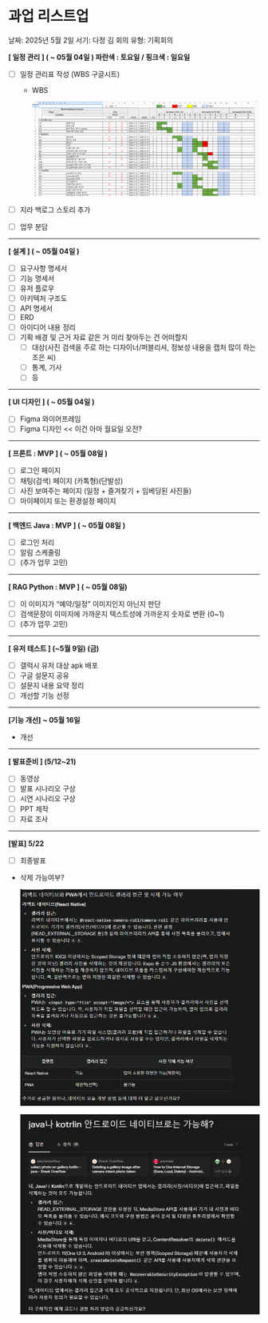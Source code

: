 # 과업 리스트업

날짜: 2025년 5월 2일
서기: 다정 김
회의 유형: 기획회의

**[ 일정 관리 ] ( ~ 05월 04일 ) 파란색 : 토요일 / 핑크색 : 일요일**

- [ ]  일정 관리표 작성 (WBS 구글시트)
    - WBS
        
        ![image.png](image.png)
        
- [ ]  지라 백로그 스토리 추가
- [ ]  업무 분담

---

**[ 설계 ] ( ~ 05월 04일 )**

- [ ]  요구사항 명세서
- [ ]  기능 명세서
- [ ]  유저 플로우
- [ ]  아키텍처 구조도
- [ ]  API 명세서
- [ ]  ERD
- [ ]  아이디어 내용 정리
- [ ]  기획 배경 및 근거 자료 같은 거 미리 찾아두는 건 어떠할지
    - [ ]  대상(사진 검색을 주로 하는 디자이너/퍼블리셔, 정보성 내용을 캡처 많이 하는 조은 씨)
    - [ ]  통계, 기사
    - [ ]  등

---

**[ UI 디자인 ] ( ~ 05월 04일 )**

- [ ]  Figma 와이어프레임
- [ ]  Figma 디자인 << 이건 아마 월요일 오전?

---

**[ 프론트  : MVP ] ( ~ 05월 08일 )** 

- [ ]  로그인 페이지
- [ ]  채팅(검색) 페이지 (카톡형)(단발성)
- [ ]  사진 보여주는 페이지 (일정 + 즐겨찾기 + 임베딩된 사진들)
- [ ]  마이페이지 또는 환경설정 페이지

---

**[ 백엔드 Java : MVP ] ( ~ 05월 08일 )**

- [ ]  로그인 처리
- [ ]  알림 스케줄링
- [ ]  (추가 업무 고민)

---

**[ RAG Python : MVP ] ( ~ 05월 08일)**

- [ ]  이 이미지가 “예약/일정” 이미지인지 아닌지 판단
- [ ]  검색문장이 이미지에 가까운지 텍스트성에 가까운지 숫자로 변환 (0~1)
- [ ]  (추가 업무 고민)

---

**[ 유저 테스트 ] (~5월 9일) (금)**

- [ ]  갤럭시 유저 대상 apk 배포
- [ ]  구글 설문지 공유
- [ ]  설문지 내용 요약 정리
- [ ]  개선할 기능 선정

---

**[기능 개선] ~ 05월 16일**

- 개선

---

**[ 발표준비 ] (5/12~21)**

- [ ]  동영상
- [ ]  발표 시나리오 구상
- [ ]  시연 시나리오 구상
- [ ]  PPT 제작
- [ ]  자료 조사

---

**[발표] 5/22**

- [ ]  최종발표

- 삭제 가능여부?
    
    ![image.png](image%201.png)
    
    ![image.png](image%202.png)